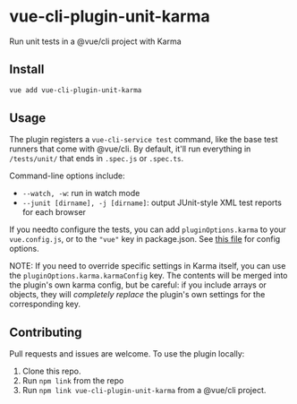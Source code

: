 # vue-cli-plugin-unit-karma
Run unit tests in a @vue/cli project with Karma

## Install
```bash
vue add vue-cli-plugin-unit-karma
```

## Usage

The plugin registers a `vue-cli-service test` command, like the base test runners that come with @vue/cli. By default, it'll run everything in `/tests/unit/` that ends in `.spec.js` or `.spec.ts`.

Command-line options include:
* `--watch, -w`: run in watch mode
* `--junit [dirname], -j [dirname]`: output JUnit-style XML test reports for each browser

If you needto configure the tests, you can add `pluginOptions.karma` to your `vue.config.js`, or to the `"vue"` key in package.json. See [this file](https://github.com/davidwallacejackson/vue-cli-plugin-unit-karma/blob/master/config-defaults.js) for config options.

NOTE: If you need to override specific settings in Karma itself, you can use the `pluginOptions.karma.karmaConfig` key. The contents will be merged into the plugin's own karma config, but be careful: if you include arrays or objects, they will *completely replace* the plugin's own settings for the corresponding key.

## Contributing

Pull requests and issues are welcome. To use the plugin locally:

1. Clone this repo.
2. Run `npm link` from the repo
3. Run `npm link vue-cli-plugin-unit-karma` from a @vue/cli project.
